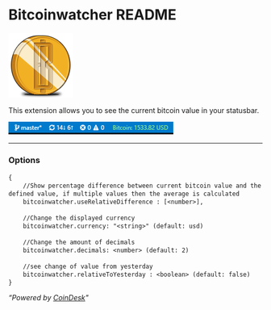 # Bitcoinwatcher README

![alt text](https://github.com/GrayOverride/vscode-bitcoinStatusbar/blob/master/assets/logo.png?raw=true "bitcoinwatcher logo")

This extension allows you to see the current bitcoin value in your statusbar.

![alt text](https://github.com/GrayOverride/vscode-bitcoinStatusbar/blob/master/assets/screenshot.PNG?raw=true "Example: color is from one of the options")
___
### Options
```
{
    //Show percentage difference between current bitcoin value and the defined value, if multiple values then the average is calculated
    bitcoinwatcher.useRelativeDifference : [<number>],
    
    //Change the displayed currency
    bitcoinwatcher.currency: "<string>" (default: usd) 
    
    //Change the amount of decimals
    bitcoinwatcher.decimals: <number> (default: 2)

    //see change of value from yesterday
    bitcoinwatcher.relativeToYesterday : <boolean> (default: false)
}
```

_“Powered by [CoinDesk]"_

[CoinDesk]: http://www.coindesk.com/price/
